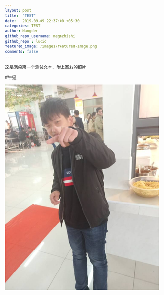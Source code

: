 ```yaml
---
layout: post
title:  "TEST"
date:   2019-09-09 22:37:00 +05:30
categories: TEST
author: Nangder
github_repo_username: megnzhishi
github_repo : lucid
featured_image: /images/featured-image.png
comments: false 
---
```

这是我的第一个测试文本，附上室友的照片
<!-- more -->

#牛逼


![ThisIsADemoPhoto](https://raw.githubusercontent.com/mengzhishi/BlogImage/master/huruilong.jpg)
